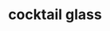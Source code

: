 ---
layout: smileys&emotion
title: cocktail glass
emoji: cocktail_glass
permalink: 🍸.html
image: assets/img/3moji/cocktail_glass.png
---